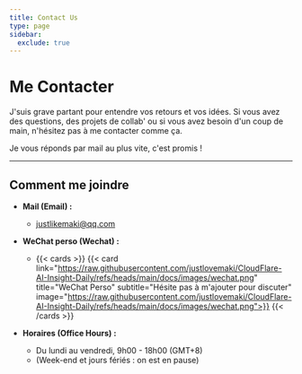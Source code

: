 ```yaml
---
title: Contact Us
type: page
sidebar:
  exclude: true
---
```

# Me Contacter

J'suis grave partant pour entendre vos retours et vos idées. Si vous avez des questions, des projets de collab' ou si vous avez besoin d'un coup de main, n'hésitez pas à me contacter comme ça.

Je vous réponds par mail au plus vite, c'est promis !

---

## **Comment me joindre**

*   **Mail (Email) :**
    *   [justlikemaki@qq.com](mailto:justlikemaki@qq.com)

*   **WeChat perso (Wechat) :**
    *   {{< cards >}}
        {{< card link="https://raw.githubusercontent.com/justlovemaki/CloudFlare-AI-Insight-Daily/refs/heads/main/docs/images/wechat.png" title="WeChat Perso" subtitle="Hésite pas à m'ajouter pour discuter" image="https://raw.githubusercontent.com/justlovemaki/CloudFlare-AI-Insight-Daily/refs/heads/main/docs/images/wechat.png">}}
        {{< /cards >}}

*   **Horaires (Office Hours) :**
    *   Du lundi au vendredi, 9h00 - 18h00 (GMT+8)
    *   (Week-end et jours fériés : on est en pause)